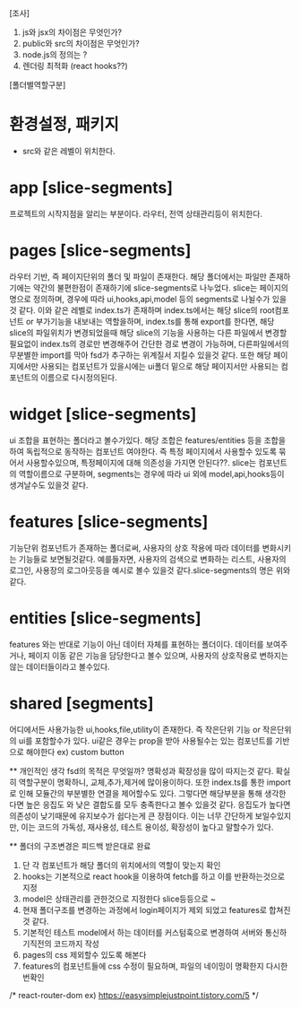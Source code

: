 
[조사]
1. js와 jsx의 차이점은 무엇인가?
2. public와 src의 차이점은 무엇인가?
3. node.js의 정의는 ?
4. 렌더링 최적화 (react hooks??)
  

[폴더별역할구분]

# 환경설정, 패키지
- src와 같은 레벨이 위치한다.

# app [slice-segments]
프로젝트의 시작지점을 알리는 부분이다.
라우터, 전역 상태관리등이 위치한다.

# pages [slice-segments]
라우터 기반, 즉 페이지단위의 폴더 및 파일이 존재한다. 해당 폴더에서는 파일만 존재하기에는 약간의 불편한점이 존재하기에 slice-segments로 나누었다. slice는 페이지의 명으로 정의하며, 경우에 따라 ui,hooks,api,model 등의 segments로 나뉠수가 있을것 같다. 이와 같은 레벨로 index.ts가 존재하며 index.ts에서는 해당 slice의 root컴포넌트 or 부가기능을 내보내는 역할을하며, index.ts를 통해 export를 한다면, 해당 slice의 파일위치가 변경되었을때 해당 slice의 기능을 사용하는 다른 파일에서 변경할필요없이 index.ts의 경로만 변경해주어 간단한 경로 변경이 가능하며, 다른파일에서의 무분별한 import를 막아 fsd가 추구하는 위계질서 지킬수 있을것 같다. 또한 해당 페이지에서만 사용되는 컴포넌트가 있을시에는 ui폴더 밑으로 해당 페이지서만 사용되는 컴포넌트의 이름으로 다시정의된다.

# widget [slice-segments]
ui 조합을 표현하는 폴더라고 볼수가있다.
해당 조합은 features/entities 등을 조합을하여 독립적으로 동작하는 컴포넌트 여야한다. 즉 특정 페이지에서 사용할수 있도록 묶어서 사용할수있으며, 특정페이지에 대해 의존성을 가지면 안된다??. slice는 컴포넌트의 역할이름으로 구분하며, segments는 경우에 따라 ui 외에 model,api,hooks등이 생겨날수도 있을것 같다.

# features [slice-segments]
기능단위 컴포넌트가 존재하는 폴더로써, 사용자의 상호 작용에 따라 데이터를 변화시키는 기능들로 보면될것같다. 예를들자면, 사용자의 검색으로 변화하는 리스트, 사용자의 로그인, 사용장의 로그아웃등을 예시로 볼수 있을것 같다.slice-segments의 명은 위와같다.

# entities [slice-segments]
features 와는 반대로 기능이 아닌 데이터 자체를
표현하는 폴더이다. 데이터를 보여주거나, 페이지 이동 같은 기능을 담당한다고 볼수 있으며, 사용자의 상호작용로 변하지는 않는 데이터들이라고 볼수있다.

# shared [segments]
어디에서든 사용가능한 ui,hooks,file,utility이 존재한다. 즉 작은단위 기능 or 작은단위의 ui를 포함할수가 있다. ui같은 경우는 prop을 받아 사용될수는 있는 컴포넌트를 기반으로 해야한다 ex) custom button

** 개인적인 생각
fsd의 목적은 무엇일까?
명확성과 확장성을 많이 따지는것 같다.
확실히 역할구분이 명확하니, 교체,추가,제거에 많이용이하다. 또한 index.ts를 통한 import로 인해 모듈간의 부분별한 연결을 제어할수도 있다. 그렇다면 해당부분을 통해 생각한다면 높은 응집도 와 낮은 결합도를 모두 충족한다고 볼수 있을것 같다. 응집도가 높다면 의존성이 낮기때문에 유지보수가 쉽다는게 큰 장점이다. 이는 너무 간단하게 보일수있지만, 이는 코드의 가독성, 재사용성, 테스트 용이성, 확장성이 높다고 말할수가 있다. 






**
폴더의 구조변경은 피드백 받은대로 완료
1. 단 각 컴포넌트가 해당 폴더의 위치에서의 역할이 맞는지 확인
2. hooks는 기본적으로 react hook을 이용하여 fetch를 하고 이를 반환하는것으로 지정
3. model은 상태관리를 관한것으로 지정한다 slice등등으로 ~
4. 현재 폴더구조를 변경하는 과정에서 login페이지가 제외 되었고 features로 합쳐진것 같다.
5. 기본적인 테스트 model에서 하는 데이터를 커스텀훅으로 변경하여 서버와 통신하기직전의 코드까지 작성
6. pages의 css 제외할수 있도록 해본다
7. features의 컴포넌트들에 css 수정이 필요하며, 파일의 네이밍이 명확한지 다시한번확인



/*
react-router-dom ex)
https://easysimplejustpoint.tistory.com/5
*/